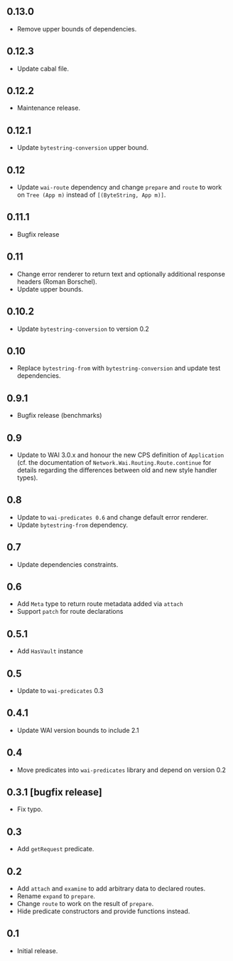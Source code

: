 0.13.0
-----------------------------------------------------------------------------
- Remove upper bounds of dependencies.

0.12.3
-----------------------------------------------------------------------------
- Update cabal file.

0.12.2
-----------------------------------------------------------------------------
- Maintenance release.

0.12.1
-----------------------------------------------------------------------------
- Update `bytestring-conversion` upper bound.

0.12
-----------------------------------------------------------------------------
- Update `wai-route` dependency and change `prepare` and `route` to work on
  `Tree (App m)` instead of `[(ByteString, App m)]`.

0.11.1
-----------------------------------------------------------------------------
- Bugfix release

0.11
-----------------------------------------------------------------------------
- Change error renderer to return text and optionally additional response
  headers (Roman Borschel).
- Update upper bounds.

0.10.2
-----------------------------------------------------------------------------
- Update `bytestring-conversion` to version 0.2

0.10
-----------------------------------------------------------------------------
- Replace `bytestring-from` with `bytestring-conversion` and update test
  dependencies.

0.9.1
-----------------------------------------------------------------------------
- Bugfix release (benchmarks)

0.9
-----------------------------------------------------------------------------
- Update to WAI 3.0.x and honour the new CPS definition of `Application`
  (cf. the documentation of `Network.Wai.Routing.Route.continue` for details
  regarding the differences between old and new style handler types).

0.8
-----------------------------------------------------------------------------
- Update to `wai-predicates 0.6` and change default error renderer.
- Update `bytestring-from` dependency.

0.7
-----------------------------------------------------------------------------
- Update dependencies constraints.

0.6
-----------------------------------------------------------------------------
- Add `Meta` type to return route metadata added via `attach`
- Support `patch` for route declarations

0.5.1
-----------------------------------------------------------------------------
- Add `HasVault` instance

0.5
-----------------------------------------------------------------------------
- Update to `wai-predicates` 0.3

0.4.1
-----------------------------------------------------------------------------
- Update WAI version bounds to include 2.1

0.4
-----------------------------------------------------------------------------
- Move predicates into `wai-predicates` library and depend on version 0.2

0.3.1 [bugfix release]
-----------------------------------------------------------------------------
- Fix typo.


0.3
-----------------------------------------------------------------------------
- Add `getRequest` predicate.

0.2
-----------------------------------------------------------------------------
- Add `attach` and `examine` to add arbitrary data to declared routes.
- Rename `expand` to `prepare`.
- Change `route` to work on the result of `prepare`.
- Hide predicate constructors and provide functions instead.

0.1
-----------------------------------------------------------------------------
- Initial release.
